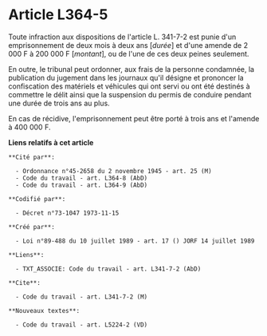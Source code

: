 # Article L364-5

Toute infraction aux dispositions de l'article L. 341-7-2 est punie d'un emprisonnement de deux mois à deux ans [*durée*] et
d'une amende de 2 000 F à 200 000 F [*montant*], ou de l'une de ces deux peines seulement.

En outre, le tribunal peut ordonner, aux frais de la personne condamnée, la publication du jugement dans les journaux qu'il
désigne et prononcer la confiscation des matériels et véhicules qui ont servi ou ont été destinés à commettre le délit ainsi
que la suspension du permis de conduire pendant une durée de trois ans au plus.

En cas de récidive, l'emprisonnement peut être porté à trois ans et l'amende à 400 000 F.

**Liens relatifs à cet article**

	**Cité par**:

	  - Ordonnance n°45-2658 du 2 novembre 1945 - art. 25 (M)
	  - Code du travail - art. L364-8 (AbD)
	  - Code du travail - art. L364-9 (AbD)

	**Codifié par**:

	  - Décret n°73-1047 1973-11-15

	**Créé par**:

	  - Loi n°89-488 du 10 juillet 1989 - art. 17 () JORF 14 juillet 1989

	**Liens**:

	  - TXT_ASSOCIE: Code du travail - art. L341-7-2 (AbD)

	**Cite**:

	  - Code du travail - art. L341-7-2 (M)

	**Nouveaux textes**:

	  - Code du travail - art. L5224-2 (VD)
